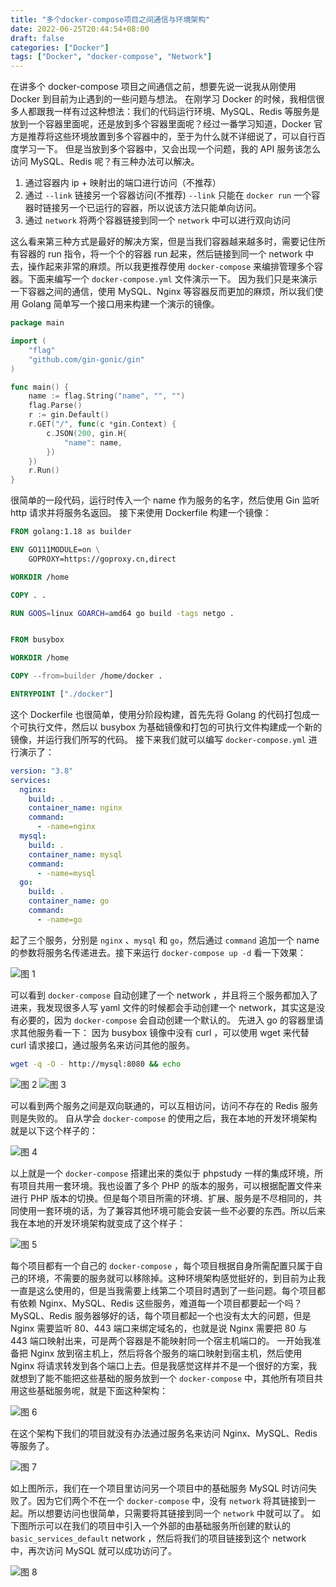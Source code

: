 ```yaml
---
title: "多个docker-compose项目之间通信与环境架构"
date: 2022-06-25T20:44:54+08:00
draft: false
categories: ["Docker"]
tags: ["Docker", "docker-compose", "Network"]
---
```


在讲多个 docker-compose 项目之间通信之前，想要先说一说我从刚使用 Docker 到目前为止遇到的一些问题与想法。
在刚学习 Docker 的时候，我相信很多人都跟我一样有过这种想法：我们的代码运行环境、MySQL、Redis 等服务是放到一个容器里面呢，还是放到多个容器里面呢？经过一番学习知道，Docker 官方是推荐将这些环境放置到多个容器中的，至于为什么就不详细说了，可以自行百度学习一下。
但是当放到多个容器中，又会出现一个问题，我的 API 服务该怎么访问 MySQL、Redis 呢？有三种办法可以解决。

1. 通过容器内 ip + 映射出的端口进行访问（不推荐）
2. 通过 `--link` 链接另一个容器访问(不推荐)
   `--link` 只能在 `docker run` 一个容器时链接另一个已运行的容器，所以说该方法只能单向访问。
3. 通过 `network` 将两个容器链接到同一个 `network` 中可以进行双向访问

这么看来第三种方式是最好的解决方案，但是当我们容器越来越多时，需要记住所有容器的 run 指令，将一个个的容器 run 起来，然后链接到同一个 network 中去，操作起来非常的麻烦。所以我更推荐使用 `docker-compose` 来编排管理多个容器。下面来编写一个 `docker-compose.yml` 文件演示一下。
因为我们只是来演示一下容器之间的通信，使用 MySQL、Nginx 等容器反而更加的麻烦，所以我们使用 Golang 简单写一个接口用来构建一个演示的镜像。

```go
package main

import (
	"flag"
	"github.com/gin-gonic/gin"
)

func main() {
	name := flag.String("name", "", "")
	flag.Parse()
	r := gin.Default()
	r.GET("/", func(c *gin.Context) {
		c.JSON(200, gin.H{
			"name": name,
		})
	})
	r.Run()
}
```

很简单的一段代码，运行时传入一个 name 作为服务的名字，然后使用 Gin 监听 http 请求并将服务名返回。
接下来使用 Dockerfile 构建一个镜像：

```dockerfile
FROM golang:1.18 as builder

ENV GO111MODULE=on \
    GOPROXY=https://goproxy.cn,direct

WORKDIR /home

COPY . .

RUN GOOS=linux GOARCH=amd64 go build -tags netgo .


FROM busybox

WORKDIR /home

COPY --from=builder /home/docker .

ENTRYPOINT ["./docker"]
```

这个 Dockerfile 也很简单，使用分阶段构建，首先先将 Golang 的代码打包成一个可执行文件，然后以 busybox 为基础镜像和打包的可执行文件构建成一个新的镜像，并运行我们所写的代码。
接下来我们就可以编写 `docker-compose.yml` 进行演示了：

```yaml
version: "3.8"
services:
  nginx:
    build: .
    container_name: nginx
    command:
      - -name=nginx
  mysql:
    build: .
    container_name: mysql
    command:
      - -name=mysql
  go:
    build: .
    container_name: go
    command:
      - -name=go
```

起了三个服务，分别是 `nginx` 、`mysql` 和 `go`，然后通过 `command` 追加一个 name 的参数将服务名传递进去。接下来运行 `docker-compose up -d` 看一下效果：

![图 1](http://image.chance.fyi/image-2022082716563015489.png)

可以看到 `docker-compose` 自动创建了一个 network ，并且将三个服务都加入了进来，我发现很多人写 yaml 文件的时候都会手动创建一个 network，其实这是没有必要的，因为 `docker-compose` 会自动创建一个默认的。
先进入 go 的容器里请求其他服务看一下：
因为 busybox 镜像中没有 curl ，可以使用 wget 来代替 curl 请求接口，通过服务名来访问其他的服务。

```bash
wget -q -O - http://mysql:8080 && echo
```

![图 2](http://image.chance.fyi/image-2022082722370208534.png)
![图 3](http://image.chance.fyi/image-2022082722384267098.png)

可以看到两个服务之间是双向联通的，可以互相访问，访问不存在的 Redis 服务则是失败的。
自从学会 `docker-compose` 的使用之后，我在本地的开发环境架构就是以下这个样子的：

![图 4](http://image.chance.fyi/image-2022082812483643888.png)

以上就是一个 `docker-compose` 搭建出来的类似于 phpstudy 一样的集成环境，所有项目共用一套环境。我也设置了多个 PHP 的版本的服务，可以根据配置文件来进行 PHP 版本的切换。但是每个项目所需的环境、扩展、服务是不尽相同的，共同使用一套环境的话，为了兼容其他环境可能会安装一些不必要的东西。所以后来我在本地的开发环境架构就变成了这个样子：

![图 5](http://image.chance.fyi/image-2022082813142891152.png)

每个项目都有一个自己的 `docker-compose` ，每个项目根据自身所需配置只属于自己的环境，不需要的服务就可以移除掉。这种环境架构感觉挺好的，到目前为止我一直是这么使用的，但是当我需要上线第二个项目时遇到了一些问题。每个项目都有依赖 Nginx、MySQL、Redis 这些服务，难道每一个项目都要起一个吗？MySQL、Redis 服务器够好的话，每个项目都起一个也没有太大的问题，但是 Nginx 需要监听 80、443 端口来绑定域名的，也就是说 Nginx 需要把 80 与 443 端口映射出来，可是两个容器是不能映射同一个宿主机端口的。
一开始我准备把 Nginx 放到宿主机上，然后将各个服务的端口映射到宿主机，然后使用 Nginx 将请求转发到各个端口上去。但是我感觉这样并不是一个很好的方案，我就想到了能不能把这些基础的服务放到一个 `docker-compose` 中，其他所有项目共用这些基础服务呢，就是下面这种架构：

![图 6](http://image.chance.fyi/image-2022082816392845326.png)

在这个架构下我们的项目就没有办法通过服务名来访问 Nginx、MySQL、Redis 等服务了。

![图 7](http://image.chance.fyi/image-2022090518055541659.png)

如上图所示，我们在一个项目里访问另一个项目中的基础服务 MySQL 时访问失败了。因为它们两个不在一个 `docker-compose` 中，没有 `network` 将其链接到一起。所以想要访问也很简单，只需要将其链接到同一个 `network` 中就可以了。
如下图所示可以在我们的项目中引入一个外部的由基础服务所创建的默认的 `basic_services_default` network ，然后将我们的项目链接到这个 network 中，再次访问 MySQL 就可以成功访问了。

![图 8](http://image.chance.fyi/image-2022090609164086333.png)
